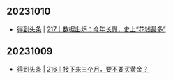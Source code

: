 ## 20231010
- [得到头条](https://www.dedao.cn/course/detail?id=nb9L2q1e3OxKBPNsdoJrgN8P0Rwo6B) | [217｜数据出炉：今年长假，史上“花钱最多”](https://m.igetget.com/share/course/article/article_id/106276)

## 20231009
- [得到头条](https://www.dedao.cn/course/detail?id=nb9L2q1e3OxKBPNsdoJrgN8P0Rwo6B) | [216｜接下来三个月，要不要买黄金？](https://m.igetget.com/share/course/article/article_id/106260)

